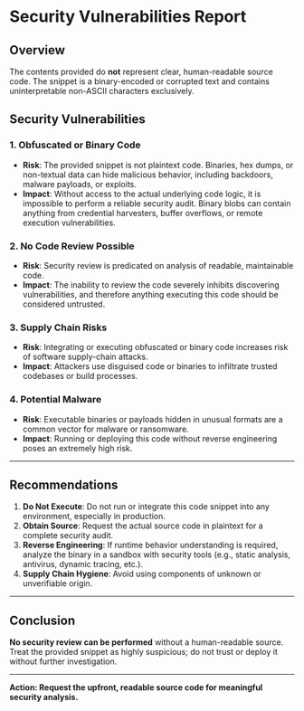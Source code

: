 # Security Vulnerabilities Report

## Overview

The contents provided do **not** represent clear, human-readable source code. The snippet is a binary-encoded or corrupted text and contains uninterpretable non-ASCII characters exclusively.

## Security Vulnerabilities

### 1. **Obfuscated or Binary Code**

- **Risk**: The provided snippet is not plaintext code. Binaries, hex dumps, or non-textual data can hide malicious behavior, including backdoors, malware payloads, or exploits.
- **Impact**: Without access to the actual underlying code logic, it is impossible to perform a reliable security audit. Binary blobs can contain anything from credential harvesters, buffer overflows, or remote execution vulnerabilities.

### 2. **No Code Review Possible**

- **Risk**: Security review is predicated on analysis of readable, maintainable code.
- **Impact**: The inability to review the code severely inhibits discovering vulnerabilities, and therefore anything executing this code should be considered untrusted.

### 3. **Supply Chain Risks**

- **Risk**: Integrating or executing obfuscated or binary code increases risk of software supply-chain attacks.
- **Impact**: Attackers use disguised code or binaries to infiltrate trusted codebases or build processes.

### 4. **Potential Malware**

- **Risk**: Executable binaries or payloads hidden in unusual formats are a common vector for malware or ransomware.
- **Impact**: Running or deploying this code without reverse engineering poses an extremely high risk.

---

## Recommendations

1. **Do Not Execute**: Do not run or integrate this code snippet into any environment, especially in production.
2. **Obtain Source**: Request the actual source code in plaintext for a complete security audit.
3. **Reverse Engineering**: If runtime behavior understanding is required, analyze the binary in a sandbox with security tools (e.g., static analysis, antivirus, dynamic tracing, etc.).
4. **Supply Chain Hygiene**: Avoid using components of unknown or unverifiable origin.

---

## Conclusion

**No security review can be performed** without a human-readable source. Treat the provided snippet as highly suspicious; do not trust or deploy it without further investigation.

---

**Action: Request the upfront, readable source code for meaningful security analysis.**